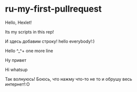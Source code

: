 # ru-my-first-pullrequest

Hello, Hexlet!

Its my scripts in this rep!

И здесь добавим строку!
hello everybody!:)

Hello ^_^+ one more line

Ну привет

Hi whatsup

Так волнуюсь! Боюсь, что нажму что-то не то и обрушу весь интернет!:О
